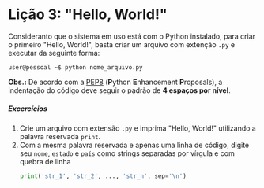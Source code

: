 # Lição 3: "Hello, World!"
Consideranto que o sistema em uso está com o Python instalado, para criar o primeiro "Hello, World!", basta criar um 
arquivo com extenção `.py` e executar da seguinte forma:

```shell
user@pessoal ~$ python nome_arquivo.py
```

**Obs.:** De acordo com a [PEP8](https://www.python.org/dev/peps/pep-0008/#indentation) (**P**ython **E**nhancement **P**roposals),
a indentação do código deve seguir o padrão de **4 espaços por nível**.

##### Excercícios
1. Crie um arquivo com extensão `.py` e imprima "Hello, World!" utilizando a palavra reservada `print`.
2. Com a mesma palavra reservada e apenas uma linha de código, digite seu `nome`, `estado` e `país` como strings separadas
por vírgula e com quebra de linha
    ```python
    print('str_1', 'str_2', ..., 'str_n', sep='\n')
    ```

